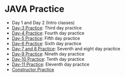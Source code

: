 # JAVA Practice
- Day 1 and Day 2 (Intro classes)
- [Day-3 Practice](../../tree/Day-3): Third day practice
- [Day-4 Practice](../../tree/Day-4): Fourth day practice
- [Day-5 Practice](../../tree/Day-5): Fifth day practice
- [Day-6 Practice](../../tree/Day-6): Sixth day practice
- [Day-7 and 8 Practice](../../tree/Day-7_and_Day-8): Seventh and eight day practice
- [Day-9 Practice](../../tree/Day-9): Nineth day practice
- [Day-10 Practice](../../tree/Day-10): Tenth day practice
- [Day-11 Practice](../../tree/Day-11): Eleventh day practice
- [Constructor Practice](../../tree/constructor)
